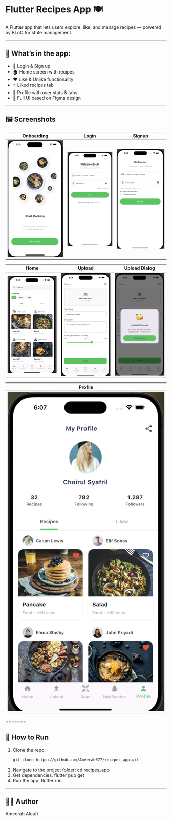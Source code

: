 
# Flutter Recipes App 🍽️

A Flutter app that lets users explore, like, and manage recipes — powered by BLoC for state management.

---

## 🔹 What’s in the app:

- 🔐 Login & Sign up  
- 🏠 Home screen with recipes  
- ❤️ Like & Unlike functionality  
- ⭐ Liked recipes tab  
- 👤 Profile with user stats & tabs  
- 📱 Full UI based on Figma design  

---

## 🖼️ Screenshots

| Onboarding | Login | Signup |
|:--:|:--:|:--:|
| ![](assets/screenshots/onboarding.png) | ![](assets/screenshots/login.png) | ![](assets/screenshots/signup.png) |

| Home | Upload | Upload Dialog |
|:--:|:--:|:--:|
| ![](assets/screenshots/home.png) | ![](assets/screenshots/upload.png) | ![](assets/screenshots/dialog.png) |

| Profile |
|:--:|
| ![](assets/screenshots/profile.png) |
=======


## 🚀 How to Run

1. Clone the repo:
   ```bash
   git clone https://github.com/Ameerah077/recipes_app.git
2. Navigate to the project folder:
cd recipes_app
3. Get dependencies:
flutter pub get
4. Run the app:
flutter run

--- 

## 👩‍🎓 Author
Ameerah  Aloufi
